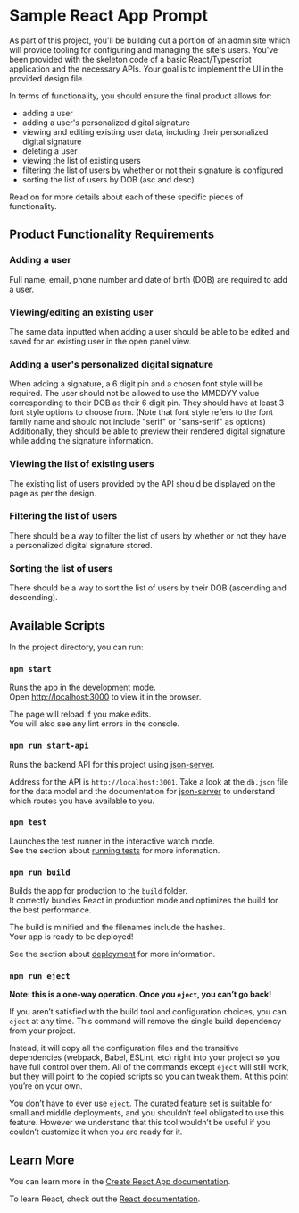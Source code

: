 # Sample React App Prompt

As part of this project, you'll be building out a portion of an admin site which will provide tooling for configuring and managing the site's users. You've been provided with the skeleton code of a basic React/Typescript application and the necessary APIs. Your goal is to implement the UI in the provided design file.

In terms of functionality, you should ensure the final product allows for:

- adding a user
- adding a user's personalized digital signature
- viewing and editing existing user data, including their personalized digital signature
- deleting a user
- viewing the list of existing users
- filtering the list of users by whether or not their signature is configured
- sorting the list of users by DOB (asc and desc)

Read on for more details about each of these specific pieces of functionality.

## Product Functionality Requirements

### Adding a user

Full name, email, phone number and date of birth (DOB) are required to add a user.

### Viewing/editing an existing user

The same data inputted when adding a user should be able to be edited and saved for an existing user in the open panel view.

### Adding a user's personalized digital signature

When adding a signature, a 6 digit pin and a chosen font style will be required. The user should not be allowed to use the MMDDYY value corresponding to their DOB as their 6 digit pin. They should have at least 3 font style options to choose from. (Note that font style refers to the font family name and should not include "serif" or "sans-serif" as options) Additionally, they should be able to preview their rendered digital signature while adding the signature information.

### Viewing the list of existing users

The existing list of users provided by the API should be displayed on the page as per the design.

### Filtering the list of users

There should be a way to filter the list of users by whether or not they have a personalized digital signature stored.

### Sorting the list of users

There should be a way to sort the list of users by their DOB (ascending and descending).

## Available Scripts

In the project directory, you can run:

### `npm start`

Runs the app in the development mode.\
Open [http://localhost:3000](http://localhost:3000) to view it in the browser.

The page will reload if you make edits.\
You will also see any lint errors in the console.

### `npm run start-api`

Runs the backend API for this project using [json-server](https://github.com/typicode/json-server).

Address for the API is `http://localhost:3001`. Take a look at the `db.json` file for the data model and the documentation
for [json-server](https://github.com/typicode/json-server) to understand which routes you have available to you.

### `npm test`

Launches the test runner in the interactive watch mode.\
See the section about [running tests](https://facebook.github.io/create-react-app/docs/running-tests) for more information.

### `npm run build`

Builds the app for production to the `build` folder.\
It correctly bundles React in production mode and optimizes the build for the best performance.

The build is minified and the filenames include the hashes.\
Your app is ready to be deployed!

See the section about [deployment](https://facebook.github.io/create-react-app/docs/deployment) for more information.

### `npm run eject`

**Note: this is a one-way operation. Once you `eject`, you can’t go back!**

If you aren’t satisfied with the build tool and configuration choices, you can `eject` at any time. This command will remove the single build dependency from your project.

Instead, it will copy all the configuration files and the transitive dependencies (webpack, Babel, ESLint, etc) right into your project so you have full control over them. All of the commands except `eject` will still work, but they will point to the copied scripts so you can tweak them. At this point you’re on your own.

You don’t have to ever use `eject`. The curated feature set is suitable for small and middle deployments, and you shouldn’t feel obligated to use this feature. However we understand that this tool wouldn’t be useful if you couldn’t customize it when you are ready for it.

## Learn More

You can learn more in the [Create React App documentation](https://facebook.github.io/create-react-app/docs/getting-started).

To learn React, check out the [React documentation](https://reactjs.org/).
